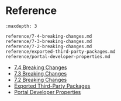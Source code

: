 # Reference

```{toctree}
:maxdepth: 3

reference/7-4-breaking-changes.md
reference/7-3-breaking-changes.md
reference/7-2-breaking-changes.md
reference/exported-third-party-packages.md
reference/portal-developer-properties.md
```

* [7.4 Breaking Changes](./reference/7-4-breaking-changes.md)
* [7.3 Breaking Changes](./reference/7-3-breaking-changes.md)
* [7.2 Breaking Changes](./reference/7-2-breaking-changes.md)
* [Exported Third-Party Packages](./reference/exported-third-party-packages.md)
* [Portal Developer Properties](./reference/portal-developer-properties.md)